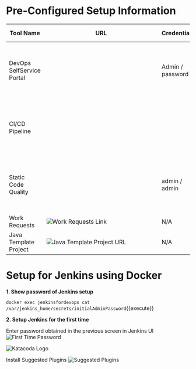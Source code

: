 # Pre-Configured Setup Information
|           Tool Name       |                                           URL                                                         |   Credentials    |                                 Setup Information                                       |
|---------------------------|-------------------------------------------------------------------------------------------------------|------------------|-----------------------------------------------------------------------------------------|
| DevOps SelfService Portal |![Self Service Portal URL](https://[[HOST_SUBDOMAIN]]-8055-[[KATACODA_HOST]].environments.katacoda.com)| Admin / password |docker run -d --name gitjavacreate -p 8055:8055 ravikalla/devops-selfservice-enterprise  |
| CI/CD Pipeline            |![Jenkins URL](https://[[HOST_SUBDOMAIN]]-9080-[[KATACODA_HOST]].environments.katacoda.com)            | <Setup Later>    |Docker file from ``Dockerfile-Jenkins-Maven``{{open}}                                    |
| Static Code Quality       |![Sonar Link](https://[[HOST_SUBDOMAIN]]-9000-[[KATACODA_HOST]].environments.katacoda.com)             | admin / admin    |docker run -d --name sonarqube -p 9000:9000 sonarqube                                    |
| Work Requests             |![Work Requests Link](https://github.com/ravikalla/devops-tickets/issues)                              | N/A              |                                                                                         |
| Java Template Project     |![Java Template Project URL](https://github.com/ravi523096/JavaTemplateProject)                        | N/A              |                                                                                         |

# Setup for Jenkins using Docker

**1. Show password of Jenkins setup**

``docker exec jenkinsfordevops cat /var/jenkins_home/secrets/initialAdminPassword``{{execute}}

**2. Setup Jenkins for the first time**

Enter password obtained in the previous screen in Jenkins UI
![First Time Password](/ravi_kalla/scenarios/devops/images/JenkinsFirstTimeScreen.png)

![Katacoda Logo](/ravi_kalla/scenarios/displaying-images/assets/logo-text-with-head.png)

Install Suggested Plugins
![Suggested Plugins](/ravi_kalla/scenarios/devops/images/InstallPlugins.png)
